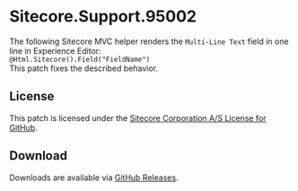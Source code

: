 # Sitecore.Support.95002
The following Sitecore MVC helper renders the `Multi-Line Text` field in one line in Experience Editor:<br/>
`@Html.Sitecore().Field("FieldName")`<br/>
This patch fixes the described behavior.

## License  
This patch is licensed under the [Sitecore Corporation A/S License for GitHub](https://github.com/sitecoresupport/Sitecore.Support.95002/blob/master/LICENSE).  

## Download  
Downloads are available via [GitHub Releases](https://github.com/sitecoresupport/Sitecore.Support.95002/releases).  
